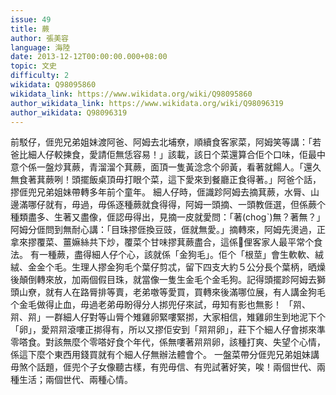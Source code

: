 ```yaml
---
issue: 49
title: 蕨
author: 張美容
language: 海陸
date: 2013-12-12T00:00:00.000+08:00
topic: 文史
difficulty: 2
wikidata: Q98095860
wikidata_link: https://www.wikidata.org/wiki/Q98095860
author_wikidata_link: https://www.wikidata.org/wiki/Q98096319
author_wikidata: Q98096319
---
```

前駁仔，𠊎兜兄弟姐妹渡阿爸、阿姆去北埔尞，順續食客家菜，阿姆笑等講：「若爸比細人仔較揀食，愛請佢無恁容易！」該載，該日个菜還算合佢个口味，佢最中意个係一盤炒萁蕨，青溜溜个萁蕨，面頂一隻黃淰念个卵黃，看著就餳人。「還久無食著萁蕨咧！頭擺飯桌頂毋打眼个菜，這下愛來到餐廳正食得著。」阿爸个話，摎𠊎兜兄弟姐妹帶轉多年前个童年。
細人仔時，𠊎識跈阿姆去摘萁蕨，水脣、山邊滿哪仔就有，毋過，毋係逐種蕨就食得得，阿姆一頭摘、一頭教𠊎選，但係蕨个種類盡多、生著又盡像，𠊎認毋得出，見摘一皮就愛問：「著(chogˋ)無？著無？」阿姆分𠊎問到無耐心講：「目珠摎𠊎換豆豉，𠊎就無愛。」摘轉來，阿姆先燙過，正拿來摎覆菜、薑嫲絲共下炒，覆菜个甘味摎萁蕨盡合，這係𫣆俚客家人最平常个食法。
有一種蕨，盡得細人仔个心，該就係「金狗毛」。佢个「根莖」會生軟軟、絨絨、金金个毛。生理人摎金狗毛个葉仔剪忒，留下四支大約５公分長个葉柄，晒燥後顛倒轉來放，加兩個假目珠，就當像一隻生金毛个金毛狗。記得頭擺跈阿姆去獅頭山尞，就有人在路脣排等賣，老弟噭等愛買，買轉來後滿哪位展，有人講金狗毛个金毛做得止血，毋過老弟毋盼得分人挷兜仔來試，毋知有影也無影！
「喌、喌、喌」一群細人仔對等山脣个雉雞卵緊嘍緊挷，大家相信，雉雞卵生到地泥下个「卵」，愛喌喌滾嘍正挷得有，所以又摎佢安到「喌喌卵」，莊下个細人仔會挷來準零嗒食。對該無麼个零嗒好食个年代，係無嘍著喌喌卵，該種打爽、失望个心情，係這下麼个東西用錢買就有个細人仔無辦法體會个。
一盤菜帶分𠊎兜兄弟姐妹講毋煞个話題，𠊎兜个子女像聽古樣，有兜毋信、有兜試著好笑，唉！兩個世代、兩種生活；兩個世代、兩種心情。